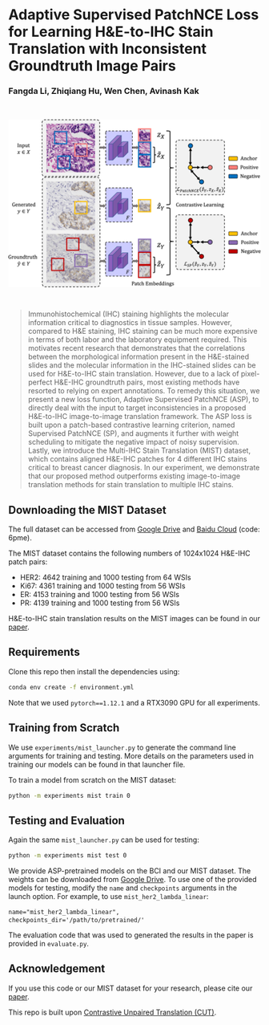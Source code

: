# Adaptive Supervised PatchNCE Loss for Learning H&E-to-IHC Stain Translation with Inconsistent Groundtruth Image Pairs
### Fangda Li, Zhiqiang Hu, Wen Chen, Avinash Kak

<br>
<p align="center">
<img src="asp.png" align="center" width="600" >
</p>
<br>

> Immunohistochemical (IHC) staining highlights the molecular information critical to diagnostics in tissue samples. However, compared to H&E staining, IHC staining can be much more expensive in terms of both labor and the laboratory equipment required. This motivates recent research that demonstrates that the correlations between the morphological information present in the H&E-stained slides and the molecular information in the IHC-stained slides can be used for H&E-to-IHC stain translation. However, due to a lack of pixel-perfect H&E-IHC groundtruth pairs, most existing methods have resorted to relying on expert annotations. To remedy this situation, we present a new loss function, Adaptive Supervised PatchNCE (ASP), to directly deal with the input to target inconsistencies in a proposed H&E-to-IHC image-to-image translation framework. The ASP loss is built upon a patch-based contrastive learning criterion, named Supervised PatchNCE (SP), and augments it further with weight scheduling to mitigate the negative impact of noisy supervision. Lastly, we introduce the Multi-IHC Stain Translation (MIST) dataset, which contains aligned H&E-IHC patches for 4 different IHC stains critical to breast cancer diagnosis. In our experiment, we demonstrate that our proposed method outperforms existing image-to-image translation methods for stain translation to multiple IHC stains.

## Downloading the MIST Dataset
The full dataset can be accessed from [Google Drive](https://drive.google.com/drive/folders/146V99Zv1LzoHFYlXvSDhKmflIL-joo6p?usp=sharing) and [Baidu Cloud](https://pan.baidu.com/s/1wWlt6tUv4u8bMWU99dj-5g) (code: 6pme).

The MIST dataset contains the following numbers of 1024x1024 H&E-IHC patch pairs:
- HER2: 4642 training and 1000 testing from 64 WSIs
- Ki67: 4361 training and 1000 testing from 56 WSIs
- ER: 4153 training and 1000 testing from 56 WSIs
- PR: 4139 training and 1000 testing from 56 WSIs

H&E-to-IHC stain translation results on the MIST images can be found in our [paper](https://arxiv.org/abs/2303.06193).

## Requirements
Clone this repo then install the dependencies using:
```bash
conda env create -f environment.yml
```
Note that we used `pytorch==1.12.1` and a RTX3090 GPU for all experiments.

## Training from Scratch
We use `experiments/mist_launcher.py` to generate the command line arguments for training and testing. More details on the parameters used in training our models can be found in that launcher file.

To train a model from scratch on the MIST dataset:
```bash
python -m experiments mist train 0
```

## Testing and Evaluation
Again the same `mist_launcher.py` can be used for testing:
```bash
python -m experiments mist test 0
```

We provide ASP-pretrained models on the BCI and our MIST dataset.
The weights can be downloaded from [Google Drive](https://drive.google.com/drive/folders/11a3_4cyQY1bgBiRKnqtM7JGis5CPoVM6?usp=share_link).
To use one of the provided models for testing, modify the `name` and `checkpoints` arguments in the launch option. 
For example, to use `mist_her2_lambda_linear`:
```
name="mist_her2_lambda_linear",
checkpoints_dir='/path/to/pretrained/'
```

The evaluation code that was used to generated the results in the paper is provided in `evaluate.py`.

## Acknowledgement
If you use this code or our MIST dataset for your research, please cite our [paper](https://arxiv.org/abs/2303.06193).

This repo is built upon [Contrastive Unpaired Translation (CUT)](https://github.com/taesungp/contrastive-unpaired-translation).